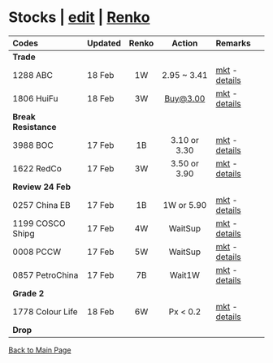 # Stocks | [edit](https://github.com/alwinwoo/alwinwoo.github.io/edit/master/stocks.md) | [Renko](https://www.marketinout.com/chart/renko_chart.php)

Codes            | Updated | Renko | Action  | Remarks
:---             | :---    | :---: | :---:   | :---
**Trade**        | 
1288 ABC         | 18 Feb  | 1W    | 2.95 ~ 3.41 | [mkt](https://www.marketinout.com/chart/stock_chart.php?symbol=1288.HK) - [details](https://alwinwoo.github.io/stocks/1288.html)
1806 HuiFu       | 18 Feb  | 3W    | Buy@3.00  | [mkt](https://www.marketinout.com/chart/stock_chart.php?symbol=1806.HK) - [details](https://alwinwoo.github.io/stocks/1806.html)
**Break Resistance** |
3988 BOC         | 17 Feb  | 1B    | 3.10 or 3.30  | [mkt](https://www.marketinout.com/chart/stock_chart.php?symbol=3988.HK) - [details](https://alwinwoo.github.io/stocks/3988.html)
1622 RedCo       | 17 Feb  | 3W    | 3.50 or 3.90 | [mkt](https://www.marketinout.com/chart/stock_chart.php?symbol=1622.HK) - [details](https://alwinwoo.github.io/stocks/1622.html)
**Review 24 Feb** |
0257 China EB    | 17 Feb  | 1B    | 1W or 5.90   | [mkt](https://www.marketinout.com/chart/stock_chart.php?symbol=0257.HK) - [details](https://alwinwoo.github.io/stocks/0257.html)
1199 COSCO Shipg | 17 Feb  | 4W    | WaitSup  | [mkt](https://www.marketinout.com/chart/stock_chart.php?symbol=1199.HK) - [details](https://alwinwoo.github.io/stocks/1199.html)
0008 PCCW        | 17 Feb  | 5W    | WaitSup  | [mkt](https://www.marketinout.com/chart/stock_chart.php?symbol=0008.HK) - [details](https://alwinwoo.github.io/stocks/0008.html)
0857 PetroChina  | 17 Feb  | 7B    | Wait1W   | [mkt](https://www.marketinout.com/chart/stock_chart.php?symbol=0857.HK) - [details](https://alwinwoo.github.io/stocks/0857.html)
**Grade 2** |
1778 Colour Life | 18 Feb  | 6W    | Px < 0.2 | [mkt](https://www.marketinout.com/chart/stock_chart.php?symbol=1778.HK) - [details](https://alwinwoo.github.io/stocks/1778.html)
**Drop** |

[Back to Main Page](https://alwinwoo.github.io/)
